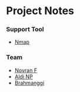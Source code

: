 # Project Notes

### Support Tool
- [Nmap](https://github.com/nmap/nmap)

### Team
- [Novran F](https://github.com/panophan)
- [Aldi NP](https://github.com/aldinp16)
- [Brahmanggi](https://github.com/brahmanggi)
